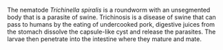 [//]: # (Created by ./bin/manage_files.pl from ./species/Trichinella_spiralis/Trichinella_spiralis.about.html on Thu Jun 11 13:46:20 2020)
The nematode _Trichinella spiralis_ is a roundworm with an unsegmented body that is a parasite of swine. Trichinosis is a disease of swine that can pass to humans by the eating of undercooked pork, digestive juices from the stomach dissolve the capsule-like cyst and release the parasites. The larvae then penetrate into the intestine where they mature and mate.
